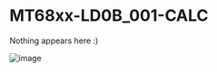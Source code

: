 # MT68xx-LD0B_001-CALC
Nothing appears here :)

![image](https://github.com/sNegative/MT68xx-LD0B_001-CALC/assets/103289852/1ca1b0a1-c90e-44fe-8fb6-2dd8181cf013)
